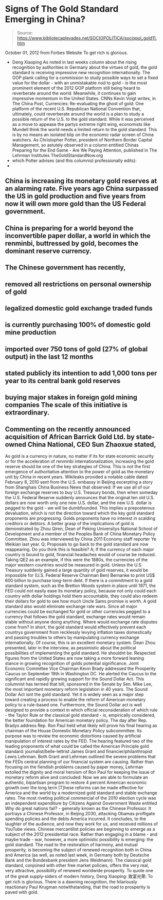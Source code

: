 # Signs of The Gold Standard Emerging in China?

> Source: https://www.bibliotecapleyades.net/SOCIOPOLITICA/sociopol_gold11.htm

October 01, 2012
from
Forbes
Website
To get rich is glorious.
- Deng Xiaoping
As noted
in last weeks column about the rising recognition by authorities in
Germany about the virtues of gold,
the gold standard is receiving impressive
new recognition internationally.
The GOP plank calling for a commission to
study possible ways to set a fixed value for the dollar - with an
unmistakable nod to gold - is the most prominent element of the 2012 GOP
platform still being heard to reverberate around the world.
Meanwhile, it continues to gain impressive
momentum in the United States.
CNNs Kevin Voigt writes, in The
China Post, Currencies:
Re-evaluating the ghost of gold:
One platform of the recent U.S. Republican
National Convention that, ultimately, could reverberate around the world
is a plan to study a possible return of the U.S. to the gold standard.
While it was perceived as a move to appease
the partys extreme right wing, economists like Mundell think the world
needs a limited return to the gold standard.
This is by no means an isolated blip on the
economic radar screen of China watchers.
As Christopher Potter, president of
Northern Border Capital Management, so astutely observed in a column
entitled Chinas
Preparing for the End Game - Are We Paying Attention, published in
The Lehrman Institutes TheGoldStandardNow.org
- which Potter advises (and this columnist professionally edits):
-
China is
increasing its monetary gold
reserves at an alarming rate. Five years ago China surpassed the US
in gold production and five years from now it will own more gold
than the US Federal government.
-
China is preparing for a world beyond
the inconvertible paper dollar, a world in which the renminbi,
buttressed by gold, becomes the dominant reserve currency.
-
The Chinese government has recently,
-
removed all restrictions on
personal ownership of gold
-
legalized domestic gold exchange
traded funds
-
is currently purchasing 100% of
domestic gold mine production
-
imported over 750 tons of gold
(27% of global output) in the last 12 months
-
stated publicly its intention to
add 1,000 tons per year to its central bank gold reserves
-
buying major stakes in foreign
gold mining companies
The scale of this initiative is
extraordinary.
-
Commenting on the recently announced
acquisition of African Barrick Gold Ltd. by state-owned China
National, CEO Sun Zhaoxue stated,
-
As gold
is a currency in nature, no matter if its for state
economic security or for the acceleration of renminbi
internationalization, increasing the gold reserve should
be one of the key strategies of China.
This is not the first emergence of authoritative
attention to the power of gold as the monetary unit by China in recent
years.
Wikileaks provided a
notable cable
dated February 8, 2010 sent from the U.S. embassy in Beijing excerpting a
story from Shanghais China Business News that observed:
If we use all of our foreign exchange
reserves to buy U.S. Treasury bonds, then when someday the U.S. Federal
Reserve suddenly announces that the original ten old U.S. dollars are
now worth only one new U.S. dollar, and the new U.S. dollar is pegged to
the gold - we will be dumbfounded.
This implies a preposterous devaluation, which
is not the direction toward which the key gold standard proponents are
progressing.
Golds proponents have no interest in scalding creditors
or
debtors.
A better grasp of the implications of gold is
demonstrated by Zhou Qiren, Dean of Peking Universitys National
School of Development and a member of the Peoples Bank of China Monetary
Policy Committee.
Zhou was interviewed by China
2011 Economy staff reporter Ye Weikian last year.
Q; Proposals to go back to the gold
standard are now reappearing. Do you think this is feasible?
A; If the currency of each major
country is bound to gold, financial headaches would of course be
reduced. Taking QE2 as an example, if this were the 1880s, the
currencies of the major western countries would be measured in gold.
Unless the U.S. Treasury suddenly gained a
large quantity of gold reserves, it would be impossible for (U.S.
Federal Reserve Chairman Ben) Bernanke to print US$ 600 billion to
purchase long-term debt.
If there is a commitment to a gold standard
system, such as the
Bretton Woods system in place until 1971,
the
FED
could not easily ease its monetary policy, because not only could each
country with dollar holdings hold them accountable, they could also
redeem their dollars for gold to see how much Uncle Sams promise is
worth.
A gold standard also would eliminate
exchange rate wars. Since all major currencies could be exchanged for
gold or other currencies pegged to a currency that follows the gold
standard, exchange rates would remain stable without anyone doing
anything.
Where would exchange rate disputes come
from? In short, the gold standard would effectively prevent each
countrys government from recklessly levying inflation taxes
domestically and passing troubles to others by manipulating currency
exchange internationally.
Of course, this is an excellent monetary
system.
Dean Zhou presented, later in the interview, as
pessimistic about the political possibilities of implementing the gold
standard. He shouldnt be.
Respected figures from the United States are now
taking a more forward leaning stance in growing recognition of golds
potential significance. Joint Economic Committee Vice Chairman Kevin
Brady addressed the Prosperity Caucus on September 19th in
Washington DC.
He alerted the Caucus to the significant and
rapidly growing support for
the Sound Dollar Act.
This columnist has termed that bill, sponsored
in the Senate by Sen. Mike Lee, the most important monetary reform
legislation in 40 years.
The Sound Dollar Act isnt the gold
standard. Yet it is widely seen as a major step toward creating a process
to enable the reform of American monetary policy to a rule-based
one. Furthermore, the Sound Dollar act is well designed to provide a
context in which official reconsideration of which rule - the Taylor Rule or
the classical gold standard - is, empirically considered, the better
foundation for American monetary policy.
The day after Rep. Bradys address Rep. Ron
Paul held what likely will prove his final hearing as chairman of the
House Domestic Monetary Policy subcommittee.
Its purpose was to review the economic
distortions caused by artificial manipulation of interest rates by the
FED. The hearing featured two of the leading proponents of what could be
called the American Principle gold standard: journalist/belle-lettrist
James Grant and financier/philanthropist Lewis Lehrman.
Both Grant and Lehrman outlined the severe
problems that the FEDs central planning of our financial system are
causing.
Rather than focusing on the fiendish problems
caused by paper money, Lehrman extolled the dignity and moral heroism of Ron
Paul for keeping the issue of monetary reform alive and concluded:
Now we are able to formulate an authentic,
bipartisan program to restore 4 percent American economic growth over
the long term
[T]hese reforms can be made effective for America and the
world by a modernized gold standard and stable exchange rates.
The most riveting political commercial of the
2010 election cycle was an independent expenditure by Citizens Against
Government Waste entitled Why do great nations fail? - generally known as
the Chinese Professor.
It portrays a Chinese Professor, in Beijing
2030, attacking Obamas profligate spending policies and the debts America
incurred. It concludes, to the laughter of the audience, and now they work
for us, and received millions of YouTube views.
Chinese mercantilist policies are beginning to
emerge as a subject of the 2012 presidential race. Rather than engaging in a
blame - and maybe trade - war, however, a more optimistic possibility is
emerging: the gold standard.
The road to the restoration of harmony, and
mutual prosperity, is becoming the subject of renewed recognition both in
China and America (as well,
as noted last week, in Germany both by Deutsche Bank and the Bundesbank
president Jens Weidmann).
The classical gold standard, conjoined with
other free market policies, offers the very real, very attractive,
possibility of renewed worldwide prosperity.
To quote one of the great supply-siders of
modern history, Deng Xiaoping:
致富光荣: To get rich is glorious.
There is a dawning recognition, the hilariously
reactionary Paul Krugman notwithstanding, that the road to prosperity
is paved with gold.
